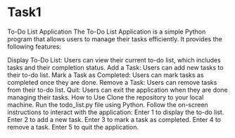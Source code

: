 # Task1
To-Do List Application
The To-Do List Application is a simple Python program that allows users to manage their tasks efficiently. It provides the following features:

Display To-Do List: Users can view their current to-do list, which includes tasks and their completion status.
Add a Task: Users can add new tasks to their to-do list.
Mark a Task as Completed: Users can mark tasks as completed once they are done.
Remove a Task: Users can remove tasks from their to-do list.
Quit: Users can exit the application when they are done managing their tasks.
How to Use
Clone the repository to your local machine.
Run the todo_list.py file using Python.
Follow the on-screen instructions to interact with the application:
Enter 1 to display the to-do list.
Enter 2 to add a new task.
Enter 3 to mark a task as completed.
Enter 4 to remove a task.
Enter 5 to quit the application.
